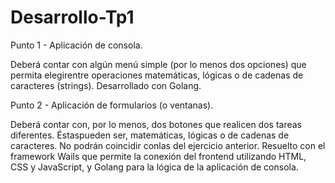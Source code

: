 # Desarrollo-Tp1

Punto 1 - Aplicación de consola.

Deberá contar con algún menú simple (por lo menos dos opciones) que permita elegirentre operaciones matemáticas, lógicas o de cadenas de caracteres (strings). Desarrollado con Golang.

Punto 2 - Aplicación de formularios (o ventanas).

Deberá contar con, por lo menos, dos botones que realicen dos tareas diferentes. Éstaspueden ser, matemáticas, lógicas o de cadenas de caracteres. No podrán coincidir conlas del ejercicio anterior.
Resuelto con el framework Wails que permite la conexión del frontend utilizando HTML, CSS y JavaScript, y Golang para la lógica de la aplicación de consola.


